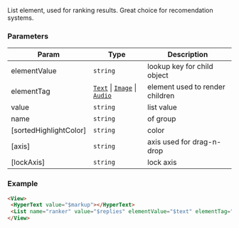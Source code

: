 
List element, used for ranking results. Great choice for recomendation systems.

### Parameters

| Param | Type | Description |
| --- | --- | --- |
| elementValue | <code>string</code> | lookup key for child object |
| elementTag | [<code>Text</code>](#Text) \| [<code>Image</code>](#Image) \| [<code>Audio</code>](#Audio) | element used to render children |
| value | <code>string</code> | list value |
| name | <code>string</code> | of group |
| [sortedHighlightColor] | <code>string</code> | color |
| [axis] | <code>string</code> | axis used for drag-n-drop |
| [lockAxis] | <code>string</code> | lock axis |

### Example  
```html
<View>
 <HyperText value="$markup"></HyperText>
 <List name="ranker" value="$replies" elementValue="$text" elementTag="Text" ranked="true" sortedHighlightColor="#fcfff5"></List>
</View>
```
